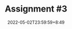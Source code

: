 ---
type: assignment
date: 2022-05-02T23:59:59+8:49
title: 'Assignment #3'
pdf: /static_files/assignments/03_assignment.pdf
attachment: /static_files/assignments/03_assignment.zip
#solutions: /static_files/assignments/asg_solutions.pdf
due_event: 
    type: due
    date: 2022-05-22T23:59:59
    description: 'Assignment #3 due'
---